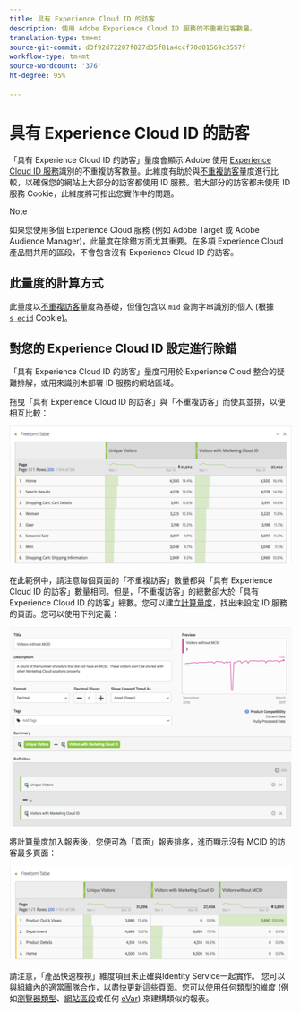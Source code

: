 ```yaml
---
title: 具有 Experience Cloud ID 的訪客
description: 使用 Adobe Experience Cloud ID 服務的不重複訪客數量。
translation-type: tm+mt
source-git-commit: d3f92d72207f027d35f81a4ccf70d01569c3557f
workflow-type: tm+mt
source-wordcount: '376'
ht-degree: 95%

---
```



# 具有 Experience Cloud ID 的訪客

「具有 Experience Cloud ID 的訪客」量度會顯示 Adobe 使用 [Experience Cloud ID 服務](https://docs.adobe.com/content/help/zh-Hant/id-service/using/home.html)識別的不重複訪客數量。此維度有助於與[不重複訪客](unique-visitors.md)量度進行比較，以確保您的網站上大部分的訪客都使用 ID 服務。若大部分的訪客都未使用 ID 服務 Cookie，此維度將可指出您實作中的問題。

>[!NOTE]
>
>如果您使用多個 Experience Cloud 服務 (例如 Adobe Target 或 Adobe Audience Manager)，此量度在除錯方面尤其重要。在多項 Experience Cloud 產品間共用的區段，不會包含沒有 Experience Cloud ID 的訪客。

## 此量度的計算方式

此量度以[不重複訪客](unique-visitors.md)量度為基礎，但僅包含以 `mid` 查詢字串識別的個人 (根據 [`s_ecid`](https://docs.adobe.com/content/help/zh-Hant/core-services/interface/ec-cookies/cookies-analytics.html) Cookie)。

## 對您的 Experience Cloud ID 設定進行除錯

「具有 Experience Cloud ID 的訪客」量度可用於 Experience Cloud 整合的疑難排解，或用來識別未部署 ID 服務的網站區域。

拖曳「具有 Experience Cloud ID 的訪客」與「不重複訪客」而使其並排，以便相互比較：

![不重複訪客的比較](assets/metric-mcvid1.png)

在此範例中，請注意每個頁面的「不重複訪客」數量都與「具有 Experience Cloud ID 的訪客」數量相同。但是，「不重複訪客」的總數卻大於「具有 Experience Cloud ID 的訪客」總數。您可以建立[計算量度](../c-calcmetrics/cm-overview.md)，找出未設定 ID 服務的頁面。您可以使用下列定義：

![計算量度定義](assets/metric-mcvid2.png)

將計算量度加入報表後，您便可為「頁面」報表排序，進而顯示沒有 MCID 的訪客最多頁面：

![無 ID 服務的頁面](assets/metric-mcvid3.png)

請注意，「產品快速檢視」維度項目未正確與Identity Service一起實作。 您可以與組織內的適當團隊合作，以盡快更新這些頁面。您可以使用任何類型的維度 (例如[瀏覽器類型](../dimensions/browser-type.md)、[網站區段](../dimensions/site-section.md)或任何 [eVar](../dimensions/evar.md)) 來建構類似的報表。
